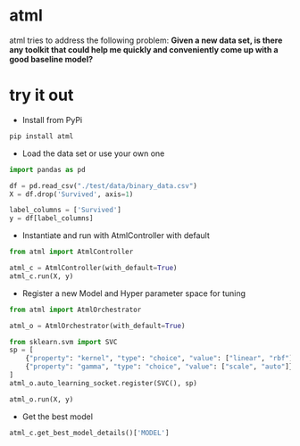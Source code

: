 # atml

atml tries to address the following problem: **Given a new data set, is there any toolkit that could help me quickly and conveniently come up with a good baseline model?**

# try it out

* Install from PyPi

```python
pip install atml
```

* Load the data set or use your own one

```python
import pandas as pd

df = pd.read_csv("./test/data/binary_data.csv")
X = df.drop('Survived', axis=1)

label_columns = ['Survived']
y = df[label_columns]
```

* Instantiate and run with AtmlController with default

```python
from atml import AtmlController

atml_c = AtmlController(with_default=True)
atml_c.run(X, y)
```

* Register a new Model and Hyper parameter space for tuning
```python
from atml import AtmlOrchestrator

atml_o = AtmlOrchestrator(with_default=True)

from sklearn.svm import SVC
sp = [
    {"property": "kernel", "type": "choice", "value": ["linear", "rbf"]},
    {"property": "gamma", "type": "choice", "value": ["scale", "auto"]}     
]
atml_o.auto_learning_socket.register(SVC(), sp)

atml_o.run(X, y)
```

* Get the best model

```python
atml_c.get_best_model_details()['MODEL']
```